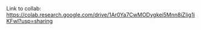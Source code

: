 Link to collab: https://colab.research.google.com/drive/1Ar0Ya7CwMODygkei5Mnn8iZIig1iKFwl?usp=sharing

